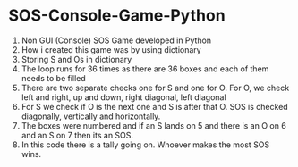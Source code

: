 # SOS-Console-Game-Python
1. Non GUI (Console) SOS Game developed in Python
2. How i created this game was by using dictionary
3. Storing S and Os in dictionary
4. The loop runs for 36 times as there are 36 boxes and each of them needs to be filled
5. There are two separate checks one for S and one for O. For O, we check left and right, up and down, right diagonal, left diagonal
6. For S we check if O is the next one and S is after that O. SOS is checked diagonally, vertically and horizontally. 
7. The boxes were numbered and if an S lands on 5 and there is an O on 6 and an S on 7 then its an SOS.
8. In this code there is a tally going on. Whoever makes the most SOS wins. 
